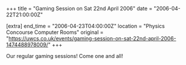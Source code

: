 +++
title = "Gaming Session on Sat 22nd April 2006"
date = "2006-04-22T21:00:00Z"

[extra]
end_time = "2006-04-23T04:00:00Z"
location = "Physics Concourse Computer Rooms"
original = "https://uwcs.co.uk/events/gaming-session-on-sat-22nd-april-2006-1474488978009/"
+++

Our regular gaming sessions\! Come one and all\!


